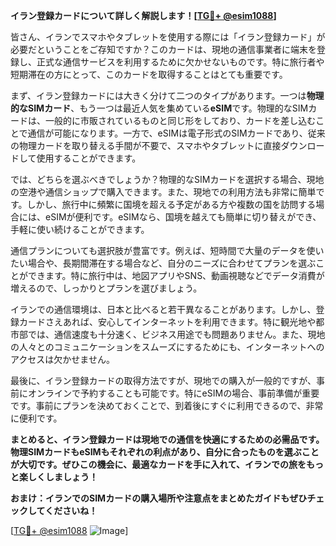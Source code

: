 **イラン登録カードについて詳しく解説します！[[TG💪+ @esim1088](https://t.me/s/esim1088)]**

皆さん、イランでスマホやタブレットを使用する際には「イラン登録カード」が必要だということをご存知ですか？このカードは、現地の通信事業者に端末を登録し、正式な通信サービスを利用するために欠かせないものです。特に旅行者や短期滞在の方にとって、このカードを取得することはとても重要です。

まず、イラン登録カードには大きく分けて二つのタイプがあります。一つは**物理的なSIMカード**、もう一つは最近人気を集めている**eSIM**です。物理的なSIMカードは、一般的に市販されているものと同じ形をしており、カードを差し込むことで通信が可能になります。一方で、eSIMは電子形式のSIMカードであり、従来の物理カードを取り替える手間が不要で、スマホやタブレットに直接ダウンロードして使用することができます。

では、どちらを選ぶべきでしょうか？物理的なSIMカードを選択する場合、現地の空港や通信ショップで購入できます。また、現地での利用方法も非常に簡単です。しかし、旅行中に頻繁に国境を超える予定がある方や複数の国を訪問する場合には、eSIMが便利です。eSIMなら、国境を越えても簡単に切り替えができ、手軽に使い続けることができます。

通信プランについても選択肢が豊富です。例えば、短時間で大量のデータを使いたい場合や、長期間滞在する場合など、自分のニーズに合わせてプランを選ぶことができます。特に旅行中は、地図アプリやSNS、動画視聴などでデータ消費が増えるので、しっかりとプランを選びましょう。

イランでの通信環境は、日本と比べると若干異なることがあります。しかし、登録カードさえあれば、安心してインターネットを利用できます。特に観光地や都市部では、通信速度も十分速く、ビジネス用途でも問題ありません。また、現地の人々とのコミュニケーションをスムーズにするためにも、インターネットへのアクセスは欠かせません。

最後に、イラン登録カードの取得方法ですが、現地での購入が一般的ですが、事前にオンラインで予約することも可能です。特にeSIMの場合、事前準備が重要です。事前にプランを決めておくことで、到着後にすぐに利用できるので、非常に便利です。

**まとめると、イラン登録カードは現地での通信を快適にするための必需品です。物理SIMカードもeSIMもそれぞれの利点があり、自分に合ったものを選ぶことが大切です。ぜひこの機会に、最適なカードを手に入れて、イランでの旅をもっと楽しくしましょう！**

**おまけ：イランでのSIMカードの購入場所や注意点をまとめたガイドもぜひチェックしてくださいね！**

[[TG💪+ @esim1088](https://t.me/s/esim1088) ![Image](https://i.postimg.cc/Y0z9fWf4/image.png)]
